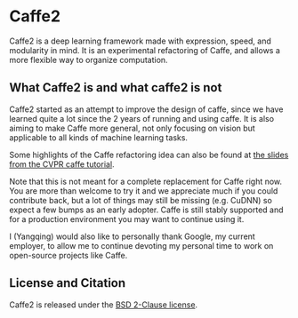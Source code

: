 # Caffe2

Caffe2 is a deep learning framework made with expression, speed, and modularity in mind. It is an experimental refactoring of Caffe, and allows a more flexible way to organize computation.

## What Caffe2 is and what caffe2 is not

Caffe2 started as an attempt to improve the design of caffe, since we have learned quite a lot since the 2 years of running and using caffe. It is also aiming to make Caffe more general, not only focusing on vision but applicable to all kinds of machine learning tasks.

Some highlights of the Caffe refactoring idea can also be found at [the slides from the CVPR caffe tutorial](http://tutorial.caffe.berkeleyvision.org/caffe-cvpr15-improving.pdf).

Note that this is not meant for a complete replacement for Caffe right now. You are more than welcome to try it and we appreciate much if you could contribute back, but a lot of things may still be missing (e.g. CuDNN) so expect a few bumps as an early adopter. Caffe is still stably supported and for a production environment you may want to continue using it.

I (Yangqing) would also like to personally thank Google, my current employer, to allow me to continue devoting my personal time to work on open-source projects like Caffe.

## License and Citation

Caffe2 is released under the [BSD 2-Clause license](https://github.com/Yangqing/caffe2/blob/master/LICENSE).

